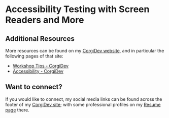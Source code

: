 # Accessibility Testing with Screen Readers and More

## Additional Resources

More resources can be found on my [CorgiDev website](https://corgidev.com/), and in particular the following pages of that site:

- [Workshop Tips - CorgiDev](https://corgidev.com/WorkshopNotes.html)
- [Accessibility - CorgiDev](https://corgidev.com/a11y.html)

## Want to connect?

If you would like to connect, my social media links can be found across the footer of my [CorgiDev site](https://corgidev.com/); with some professional profiles on my [Resume page](https://corgidev.com/resume.html) there.
